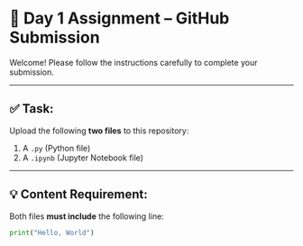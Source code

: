 # 📘 Day 1 Assignment – GitHub Submission

Welcome! Please follow the instructions carefully to complete your submission.

---

## ✅ Task:

Upload the following **two files** to this repository:

1. A `.py` (Python file)
2. A `.ipynb` (Jupyter Notebook file)

---

## 💡 Content Requirement:

Both files **must include** the following line:

```python
print("Hello, World")

